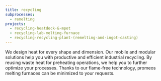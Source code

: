 ```yaml
---
title: recycling
subprocesses:
  - remelting
projects:
  - recycling-heatdock-&-mpot
  - recycling-lab-melting-furnace
  - recycling-recycling-plant-(remelting-and-ingot-casting)
---
```


We design heat for every shape and dimension. Our mobile and modular solutions help you with productive and efficient industrial recycling. By reusing waste heat for preheating operations, we help you to further optimize your processes. Thanks to our flame-free technology, promeos melting furnaces can be minimized to your requests.

